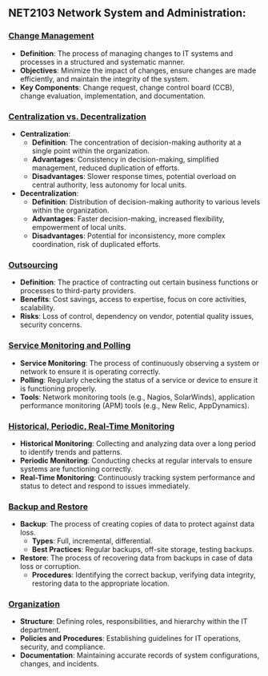 ## NET2103 Network System and Administration:

### [Change Management](cm.md)
- **Definition**: The process of managing changes to IT systems and processes in a structured and systematic manner.
- **Objectives**: Minimize the impact of changes, ensure changes are made efficiently, and maintain the integrity of the system.
- **Key Components**: Change request, change control board (CCB), change evaluation, implementation, and documentation.

### [Centralization vs. Decentralization](cd.md)
- **Centralization**: 
  - **Definition**: The concentration of decision-making authority at a single point within the organization.
  - **Advantages**: Consistency in decision-making, simplified management, reduced duplication of efforts.
  - **Disadvantages**: Slower response times, potential overload on central authority, less autonomy for local units.
- **Decentralization**:
  - **Definition**: Distribution of decision-making authority to various levels within the organization.
  - **Advantages**: Faster decision-making, increased flexibility, empowerment of local units.
  - **Disadvantages**: Potential for inconsistency, more complex coordination, risk of duplicated efforts.

### [Outsourcing](out.md)
- **Definition**: The practice of contracting out certain business functions or processes to third-party providers.
- **Benefits**: Cost savings, access to expertise, focus on core activities, scalability.
- **Risks**: Loss of control, dependency on vendor, potential quality issues, security concerns.

### [Service Monitoring and Polling](smp.md)
- **Service Monitoring**: The process of continuously observing a system or network to ensure it is operating correctly.
- **Polling**: Regularly checking the status of a service or device to ensure it is functioning properly.
- **Tools**: Network monitoring tools (e.g., Nagios, SolarWinds), application performance monitoring (APM) tools (e.g., New Relic, AppDynamics).

### [Historical, Periodic, Real-Time Monitoring](hpr.md)
- **Historical Monitoring**: Collecting and analyzing data over a long period to identify trends and patterns.
- **Periodic Monitoring**: Conducting checks at regular intervals to ensure systems are functioning correctly.
- **Real-Time Monitoring**: Continuously tracking system performance and status to detect and respond to issues immediately.

### [Backup and Restore](br.md)
- **Backup**: The process of creating copies of data to protect against data loss.
  - **Types**: Full, incremental, differential.
  - **Best Practices**: Regular backups, off-site storage, testing backups.
- **Restore**: The process of recovering data from backups in case of data loss or corruption.
  - **Procedures**: Identifying the correct backup, verifying data integrity, restoring data to the appropriate location.

### [Organization](org.md)
- **Structure**: Defining roles, responsibilities, and hierarchy within the IT department.
- **Policies and Procedures**: Establishing guidelines for IT operations, security, and compliance.
- **Documentation**: Maintaining accurate records of system configurations, changes, and incidents.
